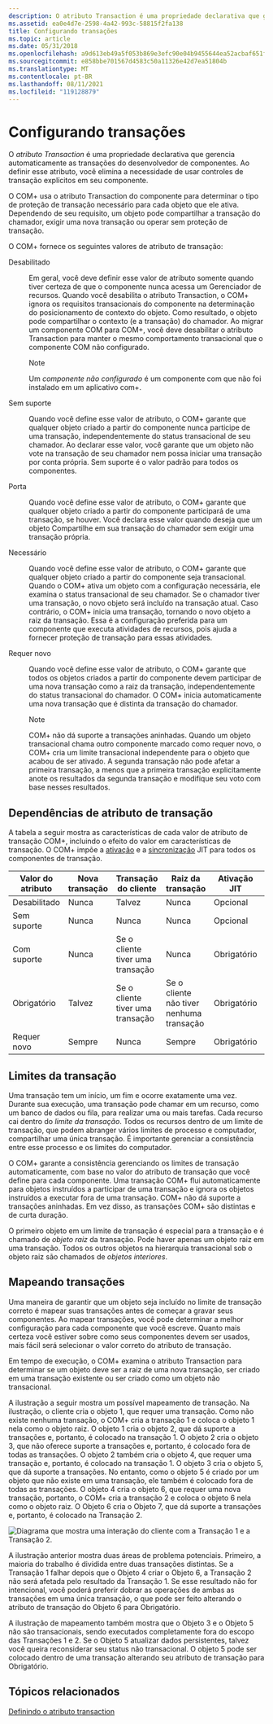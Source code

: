 ```yaml
---
description: O atributo Transaction é uma propriedade declarativa que gerencia automaticamente as transações do desenvolvedor de componentes. Ao definir esse atributo, você elimina a necessidade de usar controles de transação explícitos em seu componente.
ms.assetid: ea0e4d7e-2598-4a42-993c-58815f2fa138
title: Configurando transações
ms.topic: article
ms.date: 05/31/2018
ms.openlocfilehash: a9d613eb49a5f053b869e3efc90e04b9455644ea52acbaf651f33b00909e6e35
ms.sourcegitcommit: e858bbe701567d4583c50a11326e42d7ea51804b
ms.translationtype: MT
ms.contentlocale: pt-BR
ms.lasthandoff: 08/11/2021
ms.locfileid: "119128879"
---
```

# <a name="configuring-transactions"></a>Configurando transações

O *atributo Transaction* é uma propriedade declarativa que gerencia automaticamente as transações do desenvolvedor de componentes. Ao definir esse atributo, você elimina a necessidade de usar controles de transação explícitos em seu componente.

O COM+ usa o atributo Transaction do componente para determinar o tipo de proteção de transação necessário para cada objeto que ele ativa. Dependendo de seu requisito, um objeto pode compartilhar a transação do chamador, exigir uma nova transação ou operar sem proteção de transação.

O COM+ fornece os seguintes valores de atributo de transação:

<dl> <dt>

<span id="Disabled"></span><span id="disabled"></span><span id="DISABLED"></span>Desabilitado
</dt> <dd>

Em geral, você deve definir esse valor de atributo somente quando tiver certeza de que o componente nunca acessa um Gerenciador de recursos. Quando você desabilita o atributo Transaction, o COM+ ignora os requisitos transacionais do componente na determinação do posicionamento de contexto do objeto. Como resultado, o objeto pode compartilhar o contexto (e a transação) do chamador. Ao migrar um componente COM para COM+, você deve desabilitar o atributo Transaction para manter o mesmo comportamento transacional que o componente COM não configurado.

> [!Note]  
> Um *componente não configurado* é um componente com que não foi instalado em um aplicativo com+.

 

</dd> <dt>

<span id="Not_Supported"></span><span id="not_supported"></span><span id="NOT_SUPPORTED"></span>Sem suporte
</dt> <dd>

Quando você define esse valor de atributo, o COM+ garante que qualquer objeto criado a partir do componente nunca participe de uma transação, independentemente do status transacional de seu chamador. Ao declarar esse valor, você garante que um objeto não vote na transação de seu chamador nem possa iniciar uma transação por conta própria. Sem suporte é o valor padrão para todos os componentes.

</dd> <dt>

<span id="Supported"></span><span id="supported"></span><span id="SUPPORTED"></span>Porta
</dt> <dd>

Quando você define esse valor de atributo, o COM+ garante que qualquer objeto criado a partir do componente participará de uma transação, se houver. Você declara esse valor quando deseja que um objeto Compartilhe em sua transação do chamador sem exigir uma transação própria.

</dd> <dt>

<span id="Required"></span><span id="required"></span><span id="REQUIRED"></span>Necessário
</dt> <dd>

Quando você define esse valor de atributo, o COM+ garante que qualquer objeto criado a partir do componente seja transacional. Quando o COM+ ativa um objeto com a configuração necessária, ele examina o status transacional de seu chamador. Se o chamador tiver uma transação, o novo objeto será incluído na transação atual. Caso contrário, o COM+ inicia uma transação, tornando o novo objeto a raiz da transação. Essa é a configuração preferida para um componente que executa atividades de recursos, pois ajuda a fornecer proteção de transação para essas atividades.

</dd> <dt>

<span id="Requires_New"></span><span id="requires_new"></span><span id="REQUIRES_NEW"></span>Requer novo
</dt> <dd>

Quando você define esse valor de atributo, o COM+ garante que todos os objetos criados a partir do componente devem participar de uma nova transação como a raiz da transação, independentemente do status transacional do chamador. O COM+ inicia automaticamente uma nova transação que é distinta da transação do chamador.

> [!Note]  
> COM+ não dá suporte a transações aninhadas. Quando um objeto transacional chama outro componente marcado como requer novo, o COM+ cria um limite transacional independente para o objeto que acabou de ser ativado. A segunda transação não pode afetar a primeira transação, a menos que a primeira transação explicitamente anote os resultados da segunda transação e modifique seu voto com base nesses resultados.

 

</dd> </dl>

## <a name="transaction-attribute-dependencies"></a>Dependências de atributo de transação

A tabela a seguir mostra as características de cada valor de atributo de transação COM+, incluindo o efeito do valor em características de transação. O COM+ impõe a [ativação](com--just-in-time-activation.md) e a [sincronização](com--synchronization.md) JIT para todos os componentes de transação.



| Valor do atributo          | Nova transação   | Transação do cliente                 | Raiz da transação                        | Ativação JIT      | Sincronização     |
|--------------------------|-------------------|--------------------------------------|-----------------------------------------|---------------------|---------------------|
| Desabilitado<br/>      | Nunca<br/>  | Talvez<br/>                     | Nunca<br/>                        | Opcional<br/> | Opcional<br/> |
| Sem suporte<br/> | Nunca<br/>  | Nunca<br/>                     | Nunca<br/>                        | Opcional<br/> | Opcional<br/> |
| Com suporte<br/>     | Nunca<br/>  | Se o cliente tiver uma transação<br/> | Nunca<br/>                        | Obrigatório<br/> | Obrigatório<br/> |
| Obrigatório<br/>      | Talvez<br/>  | Se o cliente tiver uma transação<br/> | Se o cliente não tiver nenhuma transação<br/> | Obrigatório<br/> | Obrigatório<br/> |
| Requer novo<br/>  | Sempre<br/> | Nunca<br/>                     | Sempre<br/>                       | Obrigatório<br/> | Obrigatório<br/> |



 

## <a name="transaction-boundaries"></a>Limites da transação

Uma transação tem um início, um fim e ocorre exatamente uma vez. Durante sua execução, uma transação pode chamar em um recurso, como um banco de dados ou fila, para realizar uma ou mais tarefas. Cada recurso cai dentro do *limite da transação*. Todos os recursos dentro de um limite de transação, que podem abranger vários limites de processo e computador, compartilhar uma única transação. É importante gerenciar a consistência entre esse processo e os limites do computador.

O COM+ garante a consistência gerenciando os limites de transação automaticamente, com base no valor do atributo de transação que você define para cada componente. Uma transação COM+ flui automaticamente para objetos instruídos a participar de uma transação e ignora os objetos instruídos a executar fora de uma transação. COM+ não dá suporte a transações aninhadas. Em vez disso, as transações COM+ são distintas e de curta duração.

O primeiro objeto em um limite de transação é especial para a transação e é chamado de *objeto raiz* da transação. Pode haver apenas um objeto raiz em uma transação. Todos os outros objetos na hierarquia transacional sob o objeto raiz são chamados de *objetos interiores*.

## <a name="mapping-transactions"></a>Mapeando transações

Uma maneira de garantir que um objeto seja incluído no limite de transação correto é mapear suas transações antes de começar a gravar seus componentes. Ao mapear transações, você pode determinar a melhor configuração para cada componente que você escreve. Quanto mais certeza você estiver sobre como seus componentes devem ser usados, mais fácil será selecionar o valor correto do atributo de transação.

Em tempo de execução, o COM+ examina o atributo Transaction para determinar se um objeto deve ser a raiz de uma nova transação, ser criado em uma transação existente ou ser criado como um objeto não transacional.

A ilustração a seguir mostra um possível mapeamento de transação. Na ilustração, o cliente cria o objeto 1, que requer uma transação. Como não existe nenhuma transação, o COM+ cria a transação 1 e coloca o objeto 1 nela como o objeto raiz. O objeto 1 cria o objeto 2, que dá suporte a transações e, portanto, é colocado na transação 1. O objeto 2 cria o objeto 3, que não oferece suporte a transações e, portanto, é colocado fora de todas as transações. O objeto 2 também cria o objeto 4, que requer uma transação e, portanto, é colocado na transação 1. O objeto 3 cria o objeto 5, que dá suporte a transações. No entanto, como o objeto 5 é criado por um objeto que não existe em uma transação, ele também é colocado fora de todas as transações. O objeto 4 cria o objeto 6, que requer uma nova transação, portanto, o COM+ cria a transação 2 e coloca o objeto 6 nela como o objeto raiz. O Objeto 6 cria o Objeto 7, que dá suporte a transações e, portanto, é colocado na Transação 2.

![Diagrama que mostra uma interação do cliente com a Transação 1 e a Transação 2.](images/fc7e2d03-94c2-40d9-a79b-1e05ca31dd80.png)

A ilustração anterior mostra duas áreas de problema potenciais. Primeiro, a maioria do trabalho é dividida entre duas transações distintas. Se a Transação 1 falhar depois que o Objeto 4 criar o Objeto 6, a Transação 2 não será afetada pelo resultado da Transação 1. Se esse resultado não for intencional, você poderá preferir dobrar as operações de ambas as transações em uma única transação, o que pode ser feito alterando o atributo de transação do Objeto 6 para Obrigatório.

A ilustração de mapeamento também mostra que o Objeto 3 e o Objeto 5 não são transacionais, sendo executados completamente fora do escopo das Transações 1 e 2. Se o Objeto 5 atualizar dados persistentes, talvez você queira reconsiderar seu status não transacional. O objeto 5 pode ser colocado dentro de uma transação alterando seu atributo de transação para Obrigatório.

## <a name="related-topics"></a>Tópicos relacionados

<dl> <dt>

[Definindo o atributo transaction](setting-the-transaction-attribute.md)
</dt> </dl>

 

 





